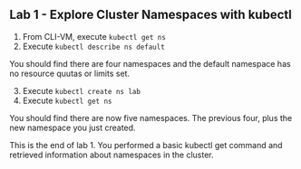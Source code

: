 Lab 1 - Explore Cluster Namespaces with kubectl
------

1. From CLI-VM, execute `kubectl get ns`
2. Execute `kubectl describe ns default`

You should find there are four namespaces and the default namespace has no resource quutas or limits set.

3. Execute `kubectl create ns lab`
4. Execute `kubectl get ns`

You should find there are now five namespaces. The previous four, plus the new namespace you just created.

This is the end of lab 1. You performed a basic kubectl get command and retrieved information about namespaces in the cluster.
